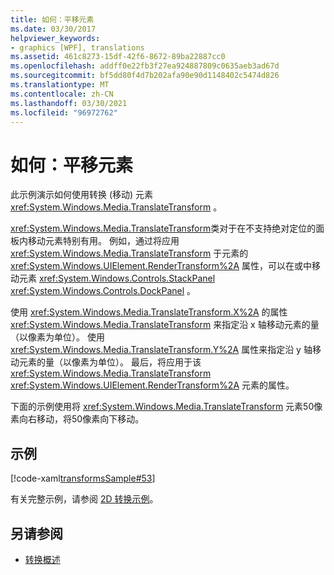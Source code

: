 ```yaml
---
title: 如何：平移元素
ms.date: 03/30/2017
helpviewer_keywords:
- graphics [WPF], translations
ms.assetid: 461c8273-15df-42f6-8672-89ba22887cc0
ms.openlocfilehash: addff0e22fb3f27ea924887809c0635aeb3ad67d
ms.sourcegitcommit: bf5dd80f4d7b202afa90e90d1148402c5474d826
ms.translationtype: MT
ms.contentlocale: zh-CN
ms.lasthandoff: 03/30/2021
ms.locfileid: "96972762"
---
```

# <a name="how-to-translate-an-element"></a>如何：平移元素
此示例演示如何使用转换 (移动) 元素 <xref:System.Windows.Media.TranslateTransform> 。  
  
 <xref:System.Windows.Media.TranslateTransform>类对于在不支持绝对定位的面板内移动元素特别有用。 例如，通过将应用 <xref:System.Windows.Media.TranslateTransform> 于元素的 <xref:System.Windows.UIElement.RenderTransform%2A> 属性，可以在或中移动元素 <xref:System.Windows.Controls.StackPanel> <xref:System.Windows.Controls.DockPanel> 。  
  
 使用 <xref:System.Windows.Media.TranslateTransform.X%2A> 的属性 <xref:System.Windows.Media.TranslateTransform> 来指定沿 x 轴移动元素的量（以像素为单位）。 使用 <xref:System.Windows.Media.TranslateTransform.Y%2A> 属性来指定沿 y 轴移动元素的量（以像素为单位）。 最后，将应用于该 <xref:System.Windows.Media.TranslateTransform> <xref:System.Windows.UIElement.RenderTransform%2A> 元素的属性。  
  
 下面的示例使用将 <xref:System.Windows.Media.TranslateTransform> 元素50像素向右移动，将50像素向下移动。  
  
## <a name="example"></a>示例  
 [!code-xaml[transformsSample#53](~/samples/snippets/csharp/VS_Snippets_Wpf/transformsSample/CS/TranslateTransformExample.xaml#53)]  
  
 有关完整示例，请参阅 [2D 转换示例](https://github.com/Microsoft/WPF-Samples/tree/master/Graphics/2DTransforms)。  
  
## <a name="see-also"></a>另请参阅

- [转换概述](transforms-overview.md)
